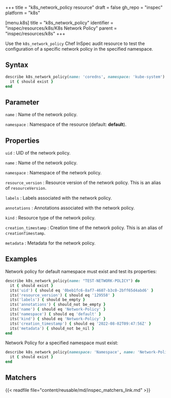 +++
title = "k8s_network_policy resource"
draft = false
gh_repo = "inspec"
platform = "k8s"

[menu.k8s]
title = "k8s_network_policy"
identifier = "inspec/resources/k8s/K8s Network Policy"
parent = "inspec/resources/k8s"
+++

Use the `k8s_network_policy` Chef InSpec audit resource to test the configuration of a specific network policy in the specified namespace.

## Syntax

```ruby
describe k8s_network_policy(name: 'coredns', namespace: 'kube-system') do
  it { should exist }
end
```

## Parameter

`name`
: Name of the network policy.

`namespace`
: Namespace of the resource (default: **default**).

## Properties

`uid`
: UID of the network policy.

`name`
: Name of the network policy.

`namespace`
: Namespace of the network policy.

`resource_version`
: Resource version of the network policy. This is an alias of `resourceVersion`.

`labels`
: Labels associated with the network policy.

`annotations`
: Annotations associated with the network policy.

`kind`
: Resource type of the network policy.

`creation_timestamp`
: Creation time of the network policy. This is an alias of `creationTimestamp`.

`metadata`
: Metadata for the network policy.

## Examples

Network policy for default namespace must exist and test its properties:

```ruby
describe k8s_network_policy(name: "TEST-NETWORK-POLICY") do
  it { should exist }
  its('uid') { should eq '0beb1fc6-8af7-4607-b3c0-2bff65d4abd6' }
  its('resource_version') { should eq '129558' }
  its('labels') { should be_empty }
  its('annotations') { should_not be_empty }
  its('name') { should eq 'Network-Policy' }
  its('namespace') { should eq 'default' }
  its('kind') { should eq 'Network-Policy' }
  its('creation_timestamp') { should eq '2022-08-02T09:47:56Z' }
  its('metadata') { should_not be_nil }
end
```

Network Policy for a specified namespace must exist:

```ruby
describe k8s_network_policy(namespace: 'Namespace', name: 'Network-Policy') do
  it { should exist }
end
```

## Matchers

{{< readfile file="content/reusable/md/inspec_matchers_link.md" >}}
